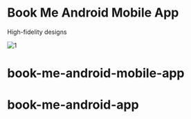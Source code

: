 # Book Me Android Mobile App
High-fidelity designs


![1](https://github.com/zyniiee/book-me-android-mobile-app/assets/70428492/bc07d98b-c406-4db6-bdc0-4f57b7d277d7)
# book-me-android-mobile-app
# book-me-android-app
